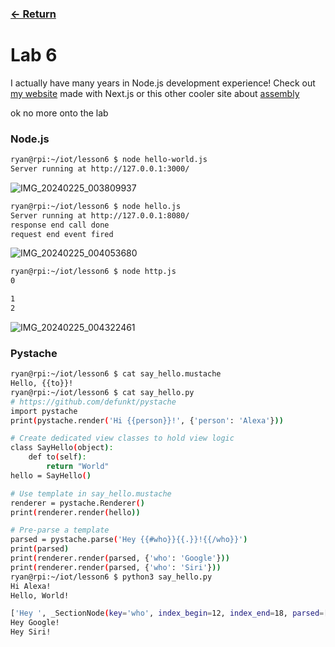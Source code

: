 ### [<- Return](../../)

# Lab 6

I actually have many years in Node.js development experience!
Check out [my website](https://rpie.dev) made with Next.js
or this other cooler site about [assembly](https://redassser.github.io/ASM/)

ok no more onto the lab

### Node.js 

```bash
ryan@rpi:~/iot/lesson6 $ node hello-world.js
Server running at http://127.0.0.1:3000/
```

![IMG_20240225_003809937](https://github.com/redassser/Design-6/assets/40395425/00ff6327-8b20-495b-980b-619b880181f3)

```bash
ryan@rpi:~/iot/lesson6 $ node hello.js
Server running at http://127.0.0.1:8080/
response end call done
request end event fired
```

![IMG_20240225_004053680](https://github.com/redassser/Design-6/assets/40395425/24ebf508-3cc6-4d0c-b940-e363059927d2)

```bash
ryan@rpi:~/iot/lesson6 $ node http.js
0

1
2
```

![IMG_20240225_004322461](https://github.com/redassser/Design-6/assets/40395425/e9165acd-d39a-41c9-9e89-66785fc114f2)

### Pystache

```bash
ryan@rpi:~/iot/lesson6 $ cat say_hello.mustache
Hello, {{to}}!
ryan@rpi:~/iot/lesson6 $ cat say_hello.py
# https://github.com/defunkt/pystache
import pystache
print(pystache.render('Hi {{person}}!', {'person': 'Alexa'}))

# Create dedicated view classes to hold view logic
class SayHello(object):
    def to(self):
        return "World"
hello = SayHello()

# Use template in say_hello.mustache
renderer = pystache.Renderer()
print(renderer.render(hello))

# Pre-parse a template
parsed = pystache.parse('Hey {{#who}}{{.}}!{{/who}}')
print(parsed)
print(renderer.render(parsed, {'who': 'Google'}))
print(renderer.render(parsed, {'who': 'Siri'}))
ryan@rpi:~/iot/lesson6 $ python3 say_hello.py
Hi Alexa!
Hello, World!

['Hey ', _SectionNode(key='who', index_begin=12, index_end=18, parsed=[_EscapeNode(key='.'), '!'])]
Hey Google!
Hey Siri!
```
